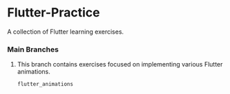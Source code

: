 # Flutter-Practice

A collection of Flutter learning exercises.

### Main Branches

1. This branch contains exercises focused on implementing various Flutter animations.
   ```sh
   flutter_animations
   ```
